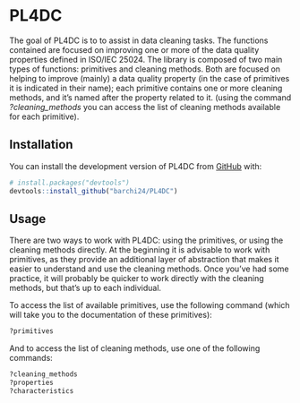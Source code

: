 
<!-- README.md is generated from README.Rmd. Please edit that file -->

# PL4DC

<!-- badges: start -->
<!-- badges: end -->

The goal of PL4DC is to to assist in data cleaning tasks. The functions
contained are focused on improving one or more of the data quality
properties defined in ISO/IEC 25024. The library is composed of two main
types of functions: primitives and cleaning methods. Both are focused on
helping to improve (mainly) a data quality property (in the case of
primitives it is indicated in their name); each primitive contains one
or more cleaning methods, and it’s named after the property related to
it. (using the command *?cleaning_methods* you can access the list of
cleaning methods available for each primitive).

## Installation

You can install the development version of PL4DC from
[GitHub](https://github.com/) with:

``` r
# install.packages("devtools")
devtools::install_github("barchi24/PL4DC")
```

## Usage

There are two ways to work with PL4DC: using the primitives, or using
the cleaning methods directly. At the beginning it is advisable to work
with primitives, as they provide an additional layer of abstraction that
makes it easier to understand and use the cleaning methods. Once you’ve
had some practice, it will probably be quicker to work directly with the
cleaning methods, but that’s up to each individual.

To access the list of available primitives, use the following command
(which will take you to the documentation of these primitives):

``` r
?primitives
```

And to access the list of cleaning methods, use one of the following
commands:

``` r
?cleaning_methods
?properties
?characteristics
```
